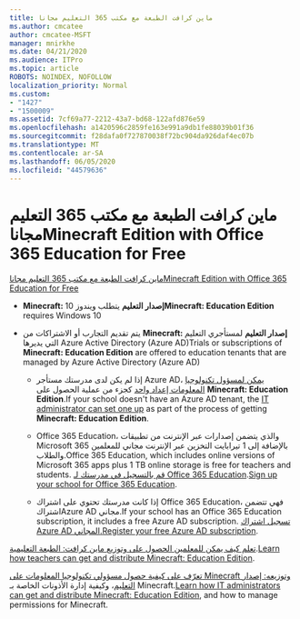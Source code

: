 ```yaml
---
title: ماين كرافت الطبعة مع مكتب 365 التعليم مجانا
ms.author: cmcatee
author: cmcatee-MSFT
manager: mnirkhe
ms.date: 04/21/2020
ms.audience: ITPro
ms.topic: article
ROBOTS: NOINDEX, NOFOLLOW
localization_priority: Normal
ms.custom:
- "1427"
- "1500009"
ms.assetid: 7cf69a77-2212-43a7-bd68-122afd876e59
ms.openlocfilehash: a1420596c2859fe163e991a9db1fe88039b01f36
ms.sourcegitcommit: f28dafa0f727870038f72bc904da926daf4ec07b
ms.translationtype: MT
ms.contentlocale: ar-SA
ms.lasthandoff: 06/05/2020
ms.locfileid: "44579636"
---
```

# <a name="minecraft-edition-with-office-365-education-for-free"></a><span data-ttu-id="503e9-102">ماين كرافت الطبعة مع مكتب 365 التعليم مجانا</span><span class="sxs-lookup"><span data-stu-id="503e9-102">Minecraft Edition with Office 365 Education for Free</span></span>

[<span data-ttu-id="503e9-103">ماين كرافت الطبعة مع مكتب 365 التعليم مجانا</span><span class="sxs-lookup"><span data-stu-id="503e9-103">Minecraft Edition with Office 365 Education for Free</span></span>](https://docs.microsoft.com/education/windows/get-minecraft-for-education)
  
- <span data-ttu-id="503e9-104">**Minecraft: إصدار التعليم** يتطلب ويندوز 10</span><span class="sxs-lookup"><span data-stu-id="503e9-104">**Minecraft: Education Edition** requires Windows 10</span></span>

- <span data-ttu-id="503e9-105">يتم تقديم التجارب أو الاشتراكات من **Minecraft: إصدار التعليم** لمستأجري التعليم التي يديرها Azure Active Directory (Azure AD)</span><span class="sxs-lookup"><span data-stu-id="503e9-105">Trials or subscriptions of **Minecraft: Education Edition** are offered to education tenants that are managed by Azure Active Directory (Azure AD)</span></span>

  - <span data-ttu-id="503e9-106">إذا لم يكن لدى مدرستك مستأجر Azure AD، [يمكن لمسؤول تكنولوجيا المعلومات إعداد واحد](https://docs.microsoft.com/education/windows/school-get-minecraft) كجزء من عملية الحصول على **Minecraft: Education Edition**.</span><span class="sxs-lookup"><span data-stu-id="503e9-106">If your school doesn't have an Azure AD tenant, the [IT administrator can set one up](https://docs.microsoft.com/education/windows/school-get-minecraft) as part of the process of getting **Minecraft: Education Edition**.</span></span>

  - <span data-ttu-id="503e9-107">Office 365 Education، والذي يتضمن إصدارات عبر الإنترنت من تطبيقات Microsoft 365 بالإضافة إلى 1 تيرابايت التخزين عبر الإنترنت مجاني للمعلمين والطلاب.</span><span class="sxs-lookup"><span data-stu-id="503e9-107">Office 365 Education, which includes online versions of Microsoft 365 apps plus 1 TB online storage is free for teachers and students.</span></span> <span data-ttu-id="503e9-108">[قم بالتسجيل في مدرستك لـ Office 365 Education](https://products.office.com/academic/office-365-education-plan).</span><span class="sxs-lookup"><span data-stu-id="503e9-108">[Sign up your school for Office 365 Education](https://products.office.com/academic/office-365-education-plan).</span></span>

  - <span data-ttu-id="503e9-109">إذا كانت مدرستك تحتوي على اشتراك Office 365 Education، فهي تتضمن اشتراكAzure AD مجاني.</span><span class="sxs-lookup"><span data-stu-id="503e9-109">If your school has an Office 365 Education subscription, it includes a free Azure AD subscription.</span></span> <span data-ttu-id="503e9-110">[تسجيل اشتراك Azure AD المجاني.](https://msdn.microsoft.com/library/windows/hardware/mt703369%28v=vs.85%29.aspx)</span><span class="sxs-lookup"><span data-stu-id="503e9-110">[Register your free Azure AD subscription](https://msdn.microsoft.com/library/windows/hardware/mt703369%28v=vs.85%29.aspx).</span></span>

<span data-ttu-id="503e9-111">[تعلم كيف يمكن للمعلمين الحصول على وتوزيع ماين كرافت: الطبعة التعليمية](https://docs.microsoft.com/education/windows/teacher-get-minecraft).</span><span class="sxs-lookup"><span data-stu-id="503e9-111">[Learn how teachers can get and distribute Minecraft: Education Edition](https://docs.microsoft.com/education/windows/teacher-get-minecraft).</span></span>
  
<span data-ttu-id="503e9-112">[تعرّف على كيفية حصول مسؤولي تكنولوجيا المعلومات على Minecraft وتوزيعه: إصدار التعليم](https://docs.microsoft.com/education/windows/school-get-minecraft)، وكيفية إدارة الأذونات الخاصة بـ Minecraft.</span><span class="sxs-lookup"><span data-stu-id="503e9-112">[Learn how IT administrators can get and distribute Minecraft: Education Edition](https://docs.microsoft.com/education/windows/school-get-minecraft), and how to manage permissions for Minecraft.</span></span>